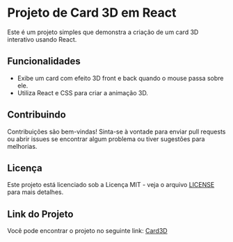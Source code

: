 # Projeto de Card 3D em React

Este é um projeto simples que demonstra a criação de um card 3D interativo usando React.

## Funcionalidades

- Exibe um card com efeito 3D front e back quando o mouse passa sobre ele.
- Utiliza React e CSS para criar a animação 3D.

## Contribuindo

Contribuições são bem-vindas! Sinta-se à vontade para enviar pull requests ou abrir issues se encontrar algum problema ou tiver sugestões para melhorias.

## Licença

Este projeto está licenciado sob a Licença MIT - veja o arquivo [LICENSE](LICENSE) para mais detalhes.

## Link do Projeto

Você pode encontrar o projeto no seguinte link: [Card3D](https://card3-d.vercel.app/)



